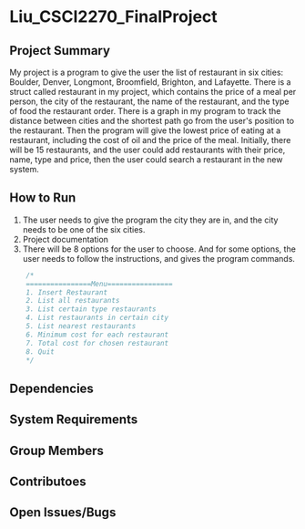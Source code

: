 # Liu_CSCI2270_FinalProject
## Project Summary
My project is a program to give the user the list of restaurant in six cities: Boulder, Denver, Longmont, Broomfield, Brighton, and Lafayette. There is a struct called restaurant in my project, which contains the price of a meal per person, the city of the restaurant, the name of the restaurant, and the type of food the restaurant order. There is a graph in my program to track the distance between cities and the shortest path go from the user's position to the restaurant. Then the program will give the lowest price of eating at a restaurant, including the cost of oil and the price of the meal. Initially, there will be 15 restaurants, and the user could add restaurants with their price, name, type and price, then the user could search a restaurant in the new system. 
## How to Run
1. The user needs to give the program the city they are in, and the city needs to be one of the six cities. 
2. Project documentation
3. There will be 8 options for the user to choose. And for some options, the user needs to follow the instructions, and gives the program commands. 
```go
    /*
    ================Menu================
    1. Insert Restaurant
    2. List all restaurants
    3. List certain type restaurants
    4. List restaurants in certain city
    5. List nearest restaurants
    6. Minimum cost for each restaurant
    7. Total cost for chosen restaurant
    8. Quit
    */
```
## Dependencies
## System Requirements
## Group Members
## Contributoes
## Open Issues/Bugs
